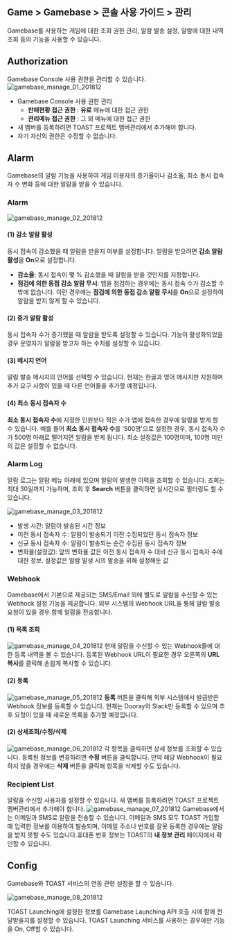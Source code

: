 ## Game > Gamebase > 콘솔 사용 가이드 >  관리

Gamebase를 사용하는 게임에 대한 조회 권한 관리, 알람 발송 설정, 알람에 대한 내역 조회 등의 기능을 사용할 수 있습니다.



## Authorization

Gamebase Console 사용 권한을 관리할 수 있습니다.
![gamebase_manage_01_201812](https://static.toastoven.net/prod_gamebase/gamebase_manage_01_201812.png)

* Gamebase Console 사용 권한 관리
  * **판매현황 접근 권한** : **유료** 메뉴에 대한 접근 권한
  * **관리메뉴 접근 권한** : 그 외 메뉴에 대한 접근 권한
* 새 멤버를 등록하려면 TOAST 프로젝트 멤버관리에서 추가해야 합니다.
* 자기 자신의 권한은 수정할 수 없습니다.
  

## Alarm

Gamebase의 알람 기능을 사용하여 게임 이용자의 증가율이나 감소율, 최소 동시 접속자 수 변화 등에 대한 알람을 받을 수 있습니다.

### Alarm

![gamebase_manage_02_201812](https://static.toastoven.net/prod_gamebase/gamebase_manage_02_201812.png)

#### (1) 감소 알람 활성
동시 접속이 감소했을 때 알람을 받을지 여부를 설정합니다. 알람을 받으려면 **감소 알람 활성**을 **On**으로 설정합니다.

- **감소율**: 동시 접속이 몇 % 감소했을 때 알람을 받을 것인지를 지정합니다.
- **점검에 의한 동접 감소 알람 무시**: 앱을 점검하는 경우에는 동시 접속 수가 감소할 수밖에 없습니다. 
  이런 경우에는 **점검에 의한 동접 감소 알람 무시**를 **On**으로 설정하여 알람을 받지 않게 할 수 있습니다.

#### (2) 증가 알람 활성
동시 접속자 수가 증가했을 때 알람을 받도록 설정할 수 있습니다. 
기능이 활성화되었을 경우 운영자가 알람을 받고자 하는 수치를 설정할 수 있습니다. 

#### (3) 메시지 언어
알람 발송 메시지의 언어를 선택할 수 있습니다. 현재는 한글과 영어 메시지만 지원하며 추가 요구 사항이 있을 때 다른 언어들을 추가할 예정입니다.

#### (4) 최소 동시 접속자 수
**최소 동시 접속자 수**에 지정한 인원보다 적은 수가 앱에 접속한 경우에 알람을 받게 할 수 있습니다. 예를 들어 **최소 동시 접속자 수**를 '500명'으로 설정한 경우, 동시 접속자 수가 500명 아래로 떨어지면 알람을 받게 됩니다. 최소 설정값은 100명이며, 100명 미만의 값은 설정할 수 없습니다.

### Alarm Log

알람 로그는 알람 메뉴 아래에 있으며 알람이 발생한 이력을 조회할 수 있습니다.
조회는 최대 30일까지 가능하며, 조회 후 **Search** 버튼을 클릭하면 실시간으로 필터링도 할 수 있습니다.

![gamebase_manage_03_201812](https://static.toastoven.net/prod_gamebase/gamebase_manage_03_201812.png)

- 발생 시간: 알람이 발송된 시간 정보
- 이전 동시 접속자 수: 알람이 발송되기 이전 수집되었던 동시 접속자 정보
- 신규 동시 접속자 수: 알람이 발송되는 순간 수집된 동시 접속자 정보
- 변화율(설정값): 앞의 변화율 값은 이전 동시 접속자 수 대비 신규 동시 접속자 수에 대한 정보. 설정값은 알람 발생 시의 발송을 위해 설정해둔 값

### Webhook
Gamebase에서 기본으로 제공되는 SMS/Email 외에 별도로 알람을 수신할 수 있는 Webhook 설정 기능을 제공합니다.
외부 시스템의 Webhook URL을 통해 알람 발송 요청이 있을 경우 함께 알람을 전송합니다.

#### (1) 목록 조회
![gamebase_manage_04_201812](https://static.toastoven.net/prod_gamebase/gamebase_manage_04_201812.png)
현재 알람을 수신할 수 있는 Webhook들에 대한 등록 내역을 볼 수 있습니다.
등록된 Webhook URL이 필요한 경우 오른쪽의 **URL 복사**를 클릭해 손쉽게 복사할 수 있습니다.

#### (2) 등록
![gamebase_manage_05_201812](https://static.toastoven.net/prod_gamebase/gamebase_manage_05_201812.png)
**등록** 버튼을 클릭해 외부 시스템에서 발급받은 Webhook 정보를 등록할 수 있습니다.
현재는 Dooray와 Slack만 등록할 수 있으며 추후 요청이 있을 때 새로운 목록을 추가할 예정입니다.

#### (2) 상세조회/수정/삭제
![gamebase_manage_06_201812](https://static.toastoven.net/prod_gamebase/gamebase_manage_06_201812.png)
각 항목을 클릭하면 상세 정보를 조회할 수 있습니다.
등록된 정보를 변경하려면 **수정** 버튼을 클릭합니다. 만약 해당 Webhook이 필요하지 않을 경우에는 **삭제** 버튼을 클릭해 항목을 삭제할 수도 있습니다.

### Recipient List

알람을 수신할 사용자를 설정할 수 있습니다. 새 맴버를 등록하려면 TOAST 프로젝트 멤버관리에서 추가해야  합니다.
![gamebase_manage_07_201812](https://static.toastoven.net/prod_gamebase/gamebase_manage_07_201812.png)
Gamebase에서는 이메일과 SMS로 알람을 전송할 수 있습니다.
이메일과 SMS 모두 TOAST 가입할 때 입력한 정보를 이용하여 발송되며, 이메일 주소나 번호를 잘못 등록한 경우에는 알람을 받지 못할 수도 있습니다.휴대폰 번호 정보는 TOAST의 **내 정보 관리** 페이지에서 확인할 수 있습니다.


## Config

Gamebase와 TOAST 서비스의 연동 관련 설정을 할 수 있습니다.

![gamebase_manage_08_201812](https://static.toastoven.net/prod_gamebase/gamebase_manage_08_201812.png)

TOAST Launching에 설정한 정보를 Gamebase Launching API 호출 시에 함께 전달받을지를 설정할 수 있습니다. TOAST Launching 서비스를 사용하는 경우에만 기능을 On, Off할 수 있습니다.